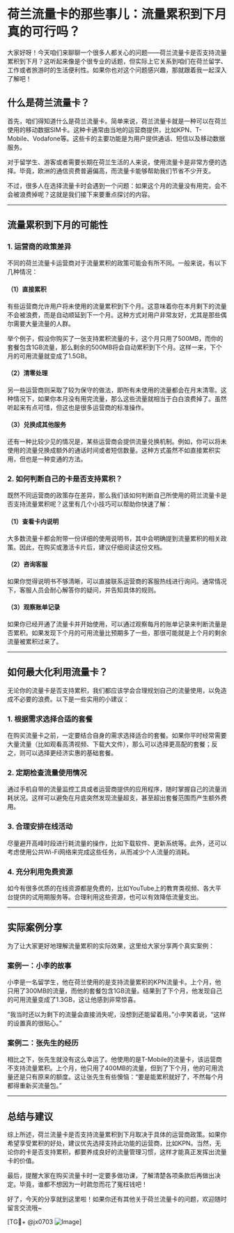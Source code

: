 # 荷兰流量卡的那些事儿：流量累积到下月真的可行吗？

大家好呀！今天咱们来聊聊一个很多人都关心的问题——荷兰流量卡是否支持流量累积到下月？这听起来像是个很专业的话题，但实际上它关系到咱们在荷兰留学、工作或者旅游时的生活便利性。如果你也对这个问题感兴趣，那就跟着我一起深入了解吧！

## 什么是荷兰流量卡？

首先，咱们得知道什么是荷兰流量卡。简单来说，荷兰流量卡就是一种可以在荷兰使用的移动数据SIM卡。这种卡通常由当地的运营商提供，比如KPN、T-Mobile、Vodafone等。这些卡的主要功能是为用户提供通话、短信以及移动数据服务。

对于留学生、游客或者需要长期在荷兰生活的人来说，使用流量卡是非常方便的选择。毕竟，欧洲的通信资费普遍偏高，而流量卡能够帮助我们节省不少开支。

不过，很多人在选择流量卡时会遇到一个问题：如果这个月的流量没有用完，会不会被浪费掉呢？这就是我们接下来要重点探讨的内容。

---

## 流量累积到下月的可能性

### 1. **运营商的政策差异**

不同的荷兰流量卡运营商对于流量累积的政策可能会有所不同。一般来说，有以下几种情况：

#### （1）直接累积
有些运营商允许用户将未使用的流量累积到下个月。这意味着你在本月剩下的流量不会被浪费，而是自动顺延到下一个月。这种方式对用户非常友好，尤其是那些偶尔需要大量流量的人群。

举个例子，假设你购买了一张支持累积流量的卡，这个月只用了500MB，而你的套餐包含1GB流量，那么剩余的500MB将会自动累积到下个月。这样一来，下个月的可用流量就变成了1.5GB。

#### （2）清零处理
另一些运营商则采取了较为保守的做法，即所有未使用的流量都会在月末清零。这种情况下，如果你本月没有用完流量，那么这些流量就相当于白白浪费掉了。虽然听起来有点可惜，但这也是很多运营商的标准操作。

#### （3）兑换成其他服务
还有一种比较少见的情况是，某些运营商会提供流量兑换机制。例如，你可以将未使用的流量兑换成额外的通话时间或者短信数量。这种方式虽然不如直接累积实用，但也是一种变通的方法。

### 2. **如何判断自己的卡是否支持累积？**

既然不同运营商的政策存在差异，那么我们该如何判断自己所使用的荷兰流量卡是否支持流量累积呢？这里有几个小技巧可以帮助你快速了解：

#### （1）查看卡内说明
大多数流量卡都会附带一份详细的使用说明书，其中会明确提到流量累积的相关政策。因此，在购买或激活卡片后，建议仔细阅读这份文档。

#### （2）咨询客服
如果你觉得说明书不够清晰，可以直接联系运营商的客服热线进行询问。通常情况下，客服人员会耐心解答你的疑问，并告知具体的规则。

#### （3）观察账单记录
如果你已经开通了流量卡并开始使用，可以通过观察每月的账单记录来判断流量是否累积。如果发现下个月的可用流量比预期多了一些，那很可能就是上个月的剩余流量被累积过来了。

---

## 如何最大化利用流量卡？

无论你的流量卡是否支持累积，我们都应该学会合理规划自己的流量使用，以免造成不必要的浪费。以下是一些实用的小建议：

### 1. **根据需求选择合适的套餐**
在购买流量卡之前，一定要结合自身的需求选择适合的套餐。如果你平时经常需要大量流量（比如观看高清视频、下载大文件），那么可以选择更高配的套餐；反之，则可以选择更经济实惠的基础套餐。

### 2. **定期检查流量使用情况**
通过手机自带的流量监控工具或者运营商提供的应用程序，随时掌握自己的流量消耗状况。这样可以避免在月底突然发现流量超支，甚至超出套餐范围而产生额外费用。

### 3. **合理安排在线活动**
尽量避开高峰时段进行耗流量的操作，比如下载软件、更新系统等。此外，还可以考虑使用公共Wi-Fi网络来完成这些任务，从而减少个人流量的消耗。

### 4. **充分利用免费资源**
如今有很多优质的在线资源都是免费的，比如YouTube上的教育类视频、各大平台提供的试用期服务等。合理利用这些资源，也可以有效降低流量支出。

---

## 实际案例分享

为了让大家更好地理解流量累积的实际效果，这里给大家分享两个真实案例：

### 案例一：小李的故事
小李是一名留学生，他在荷兰使用的是支持流量累积的KPN流量卡。上个月，他只用了300MB的流量，而他的套餐包含1GB流量。结果到了下个月，他发现自己的可用流量变成了1.3GB，这让他感到非常惊喜。

“我当时还以为剩下的流量会直接消失呢，没想到还能留着用。”小李笑着说，“这样的设置真的很贴心。”

### 案例二：张先生的经历
相比之下，张先生就没有这么幸运了。他使用的是T-Mobile的流量卡，该运营商不支持流量累积。上个月，他只用了400MB的流量，但到了下个月，他的可用流量还是只有原来的额度。这让张先生有些懊恼：“要是能累积就好了，不然每个月都得重新买流量包。”

---

## 总结与建议

综上所述，荷兰流量卡是否支持流量累积到下月取决于具体的运营商政策。如果你希望享受累积的好处，建议优先选择支持此功能的运营商，比如KPN。当然，无论你的卡是否支持累积，都要养成良好的流量管理习惯，这样才能真正发挥出流量卡的价值。

最后，提醒大家在购买流量卡时一定要多做功课，了解清楚各项条款后再做出决定。毕竟，谁都不想因为一时疏忽而花了冤枉钱吧！

好了，今天的分享就到这里啦！如果你还有其他关于荷兰流量卡的问题，欢迎随时留言交流哦~ 

[TG💪+ @jx0703 ![Image](https://github.com/user-attachments/assets/dbca1d08-cadb-493c-b0ec-ad6f7a83f270)]
